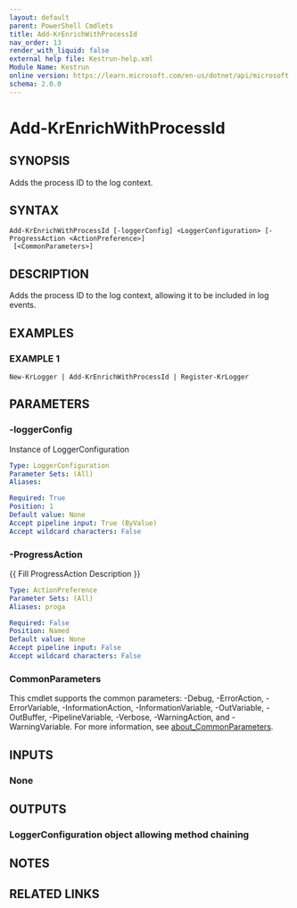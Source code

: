 ```yaml
---
layout: default
parent: PowerShell Cmdlets
title: Add-KrEnrichWithProcessId
nav_order: 13
render_with_liquid: false
external help file: Kestrun-help.xml
Module Name: Kestrun
online version: https://learn.microsoft.com/en-us/dotnet/api/microsoft.aspnetcore.builder.defaultfilesoptions?view=aspnetcore-8.0
schema: 2.0.0
---
```


# Add-KrEnrichWithProcessId

## SYNOPSIS
Adds the process ID to the log context.

## SYNTAX

```
Add-KrEnrichWithProcessId [-loggerConfig] <LoggerConfiguration> [-ProgressAction <ActionPreference>]
 [<CommonParameters>]
```

## DESCRIPTION
Adds the process ID to the log context, allowing it to be included in log events.

## EXAMPLES

### EXAMPLE 1
```
New-KrLogger | Add-KrEnrichWithProcessId | Register-KrLogger
```

## PARAMETERS

### -loggerConfig
Instance of LoggerConfiguration

```yaml
Type: LoggerConfiguration
Parameter Sets: (All)
Aliases:

Required: True
Position: 1
Default value: None
Accept pipeline input: True (ByValue)
Accept wildcard characters: False
```

### -ProgressAction
{{ Fill ProgressAction Description }}

```yaml
Type: ActionPreference
Parameter Sets: (All)
Aliases: proga

Required: False
Position: Named
Default value: None
Accept pipeline input: False
Accept wildcard characters: False
```

### CommonParameters
This cmdlet supports the common parameters: -Debug, -ErrorAction, -ErrorVariable, -InformationAction, -InformationVariable, -OutVariable, -OutBuffer, -PipelineVariable, -Verbose, -WarningAction, and -WarningVariable. For more information, see [about_CommonParameters](http://go.microsoft.com/fwlink/?LinkID=113216).

## INPUTS

### None
## OUTPUTS

### LoggerConfiguration object allowing method chaining
## NOTES

## RELATED LINKS
